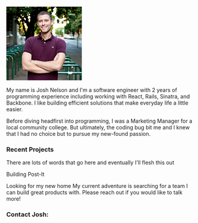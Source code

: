 <p class="headshot-container">
  <img class="headshot" src="../assets/josh.jpg" alt="A picture of Josh" />
</p>

My name is Josh Nelson and I'm a software engineer with 2 years of programming experience including working with React, Rails, Sinatra, and Backbone. I like building efficient solutions that make everyday life a little easier.
 
Before diving headfirst into programming, I was a Marketing Manager for a local community college. But ultimately, the coding bug bit me and I knew that I had no choice but to pursue my new-found passion.

### Recent Projects
There are lots of words that go here and eventually I'll flesh this out

Building Post-It

Looking for my new home
My current adventure is searching for a team I can build great products with. Please reach out if you would like to talk more!

### Contact Josh:

<div class="button-container">
  <a href="https://github.com/joshcnelson" class="fab fa-github fa-2x"></a>
  <a href="https://www.linkedin.com/in/joshcdnelson/" class="fab fa-linkedin fa-2x"></a>
  <a href="https://twitter.com/jnellie62" class="fab fa-twitter fa-2x"></a>
  <a href="mailto:joshcdnelson@gmail.com" class="fa fa-envelope fa-2x"></a>
</div>